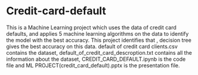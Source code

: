 # Credit-card-default
This is a Machine Learning project which uses the data of credit card defaults, and applies 5 machine learning algorithms on the data to identify the model with the best accuracy.  This project identifies that , decision tree gives the best accuracy on this data.
default of credit card clients.csv contains the dataset, default_of_credit_card_descroption.txt contains all the information about the dataset, CREDIT_CARD_DEFAULT.ipynb is the code file and ML PROJECT(credit_card_default).pptx is the presentation file.
